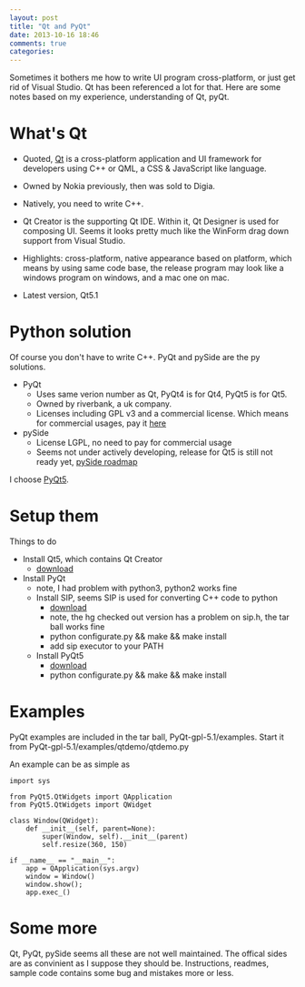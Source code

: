 ```yaml
---
layout: post
title: "Qt and PyQt"
date: 2013-10-16 18:46
comments: true
categories: 
---
```


Sometimes it bothers me how to write UI program cross-platform, or just get rid of Visual Studio. Qt has been referenced a lot for that. Here are some notes based on my experience, understanding of Qt, pyQt.

# What's Qt

+ Quoted, [Qt](http://qt-project.org/) is a cross-platform application and UI framework for developers using C++ or QML, a CSS & JavaScript like language.

+ Owned by Nokia previously, then was sold to Digia.

+ Natively, you need to write C++.

+ Qt Creator is the supporting Qt IDE. Within it, Qt Designer is used for composing UI. Seems it looks pretty much like the WinForm drag down support from Visual Studio.

+ Highlights: cross-platform, native appearance based on platform, which means by using same code base, the release program may look like a windows program on windows, and a mac one on mac.

+ Latest version, Qt5.1

<!-- more -->

# Python solution

Of course you don't have to write C++. PyQt and pySide are the py solutions.

- PyQt
  - Uses same verion number as Qt, PyQt4 is for Qt4, PyQt5 is for Qt5. 
  - Owned by riverbank, a uk company.
  - Licenses including GPL v3 and a commercial license. Which means for commercial usages, pay it [here](http://www.riverbankcomputing.co.uk/commercial/buy)
- pySide
  - License LGPL, no need to pay for commercial usage
  - Seems not under actively developing, release for Qt5 is still not ready yet, [pySide roadmap](http://qt-project.org/wiki/PySide_Roadmap)

I choose [PyQt5](http://www.riverbankcomputing.com/software/pyqt/download5).

# Setup them

Things to do

- Install Qt5, which contains Qt Creator
  - [download](http://qt-project.org/downloads)
- Install PyQt
  - note, I had problem with python3, python2 works fine
  - Install SIP, seems SIP is used for converting C++ code to python
    - [download](http://www.riverbankcomputing.com/software/sip/download)
    - note, the hg checked out version has a problem on sip.h, the tar ball works fine
    - python configurate.py && make && make install
    - add sip executor to your PATH
  - Install PyQt5
    - [download](http://www.riverbankcomputing.co.uk/software/pyqt/download5)
    - python configurate.py && make && make install

# Examples

PyQt examples are included in the tar ball, PyQt-gpl-5.1/examples. Start it from PyQt-gpl-5.1/examples/qtdemo/qtdemo.py

An example can be as simple as

    import sys

    from PyQt5.QtWidgets import QApplication
    from PyQt5.QtWidgets import QWidget

    class Window(QWidget):
        def __init__(self, parent=None):
            super(Window, self).__init__(parent)
            self.resize(360, 150)

    if __name__ == "__main__":
        app = QApplication(sys.argv)
        window = Window()
        window.show();
        app.exec_()

# Some more

Qt, PyQt, pySide seems all these are not well maintained. The offical sides are as convinient as I suppose they should be. Instructions, readmes, sample code contains some bug and mistakes more or less.
